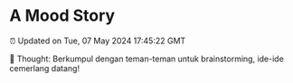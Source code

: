 # A Mood Story

⏰ Updated on Tue, 07 May 2024 17:45:22 GMT

💭 Thought: Berkumpul dengan teman-teman untuk brainstorming, ide-ide cemerlang datang!

